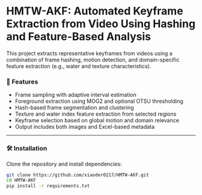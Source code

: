 # HMTW-AKF: Automated Keyframe Extraction from Video Using Hashing and Feature-Based Analysis

This project extracts representative keyframes from videos using a combination of frame hashing, motion detection, and domain-specific feature extraction (e.g., water and texture characteristics).

### 🚀 Features

- Frame sampling with adaptive interval estimation
- Foreground extraction using MOG2 and optional OTSU thresholding
- Hash-based frame segmentation and clustering
- Texture and water index feature extraction from selected regions
- Keyframe selection based on global motion and domain relevance
- Output includes both images and Excel-based metadata

---

### 🛠 Installation

Clone the repository and install dependencies:

```bash
git clone https://github.com/xiaoder0217/HMTW-AKF.git
cd HMTW-AKF
pip install -r requirements.txt
